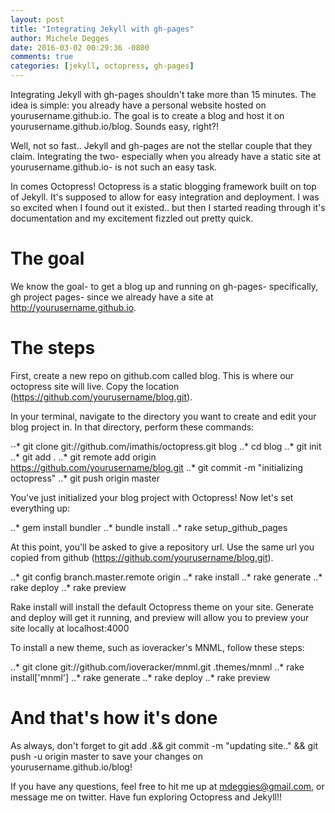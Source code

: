 ```yaml
---
layout: post
title: "Integrating Jekyll with gh-pages"
author: Michele Degges
date: 2016-03-02 00:29:36 -0800
comments: true
categories: [jekyll, octopress, gh-pages] 
---
```


Integrating Jekyll with gh-pages shouldn't take more than 15 minutes. The idea is simple: you already have a personal website hosted on yourusername.github.io. The goal is to create a blog and host it on yourusername.github.io/blog. Sounds easy, right?! 

Well, not so fast.. Jekyll and gh-pages are not the stellar couple that they claim. Integrating the two- especially when you already have a static site at yourusername.github.io- is not such an easy task. 

In comes Octopress! Octopress is a static blogging framework built on top of Jekyll. It's supposed to allow for easy integration and deployment. I was so excited when I found out it existed.. but then I started reading through it's documentation and my excitement fizzled out pretty quick.

# The goal

We know the goal- to get a blog up and running on gh-pages- specifically, gh project pages- since we already have a site at http://yourusername.github.io. 

# The steps

First, create a new repo on github.com called blog. This is where our octopress site will live. Copy the location (https://github.com/yourusername/blog.git).

In your terminal, navigate to the directory you want to create and edit your blog project in. In that directory, perform these commands:  

⋅⋅* git clone git://github.com/imathis/octopress.git blog
..* cd blog
..* git init
..* git add .
..* git remote add origin https://github.com/yourusername/blog.git
..* git commit -m "initializing octopress"
..* git push origin master

You've just initialized your blog project with Octopress! Now let's set everything up:

..* gem install bundler
..* bundle install
..* rake setup_github_pages

At this point, you'll be asked to give a repository url. Use the same url you copied from github (https://github.com/yourusername/blog.git).

..* git	config branch.master.remote origin
..* rake install
..* rake generate
..* rake deploy
..* rake preview

Rake install will install the default Octopress theme on your site. Generate and deploy will get it running, and preview will allow you to preview your site locally at localhost:4000

To install a new theme, such as ioveracker's MNML, follow these steps:

..* git clone git://github.com/ioveracker/mnml.git .themes/mnml
..* rake install['mnml']
..* rake generate
..* rake deploy
..* rake preview 

# And that's how it's done

As always, don't forget to git add .&& git commit -m "updating site.." && git push -u origin master to save your changes on yourusername.github.io/blog! 

If you have any questions, feel free to hit me up at mdeggies@gmail.com, or message me on twitter. Have fun exploring Octopress and Jekyll!! 